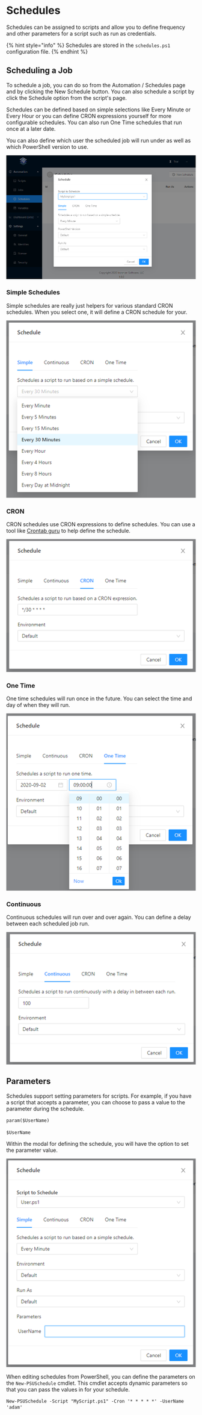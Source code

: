 # Schedules

Schedules can be assigned to scripts and allow you to define frequency and other parameters for a script such as run as credentials. 

{% hint style="info" %}
Schedules are stored in the `schedules.ps1` configuration file.
{% endhint %}

## Scheduling a Job 

To schedule a job, you can do so from the Automation / Schedules page and by clicking the New Schedule button. You can also schedule a script by click the Schedule option from the script's page. 

Schedules can be defined based on simple selections like Every Minute or Every Hour or you can define CRON expressions yourself for more configurable schedules. You can also run One Time schedules that run once at a later date. 

You can also define which user the scheduled job will run under as well as which PowerShell version to use. 

![](../.gitbook/assets/image%20%283%29.png)

### Simple Schedules

Simple schedules are really just helpers for various standard CRON schedules. When you select one, it will define a CRON schedule for your.

![](../.gitbook/assets/image%20%28143%29.png)

### CRON

CRON schedules use CRON expressions to define schedules. You can use a tool like [Crontab guru](https://crontab.guru/) to help define the schedule. 

![](../.gitbook/assets/image%20%28142%29.png)

### One Time

One time schedules will run once in the future. You can select the time and day of when they will run. 

![](../.gitbook/assets/image%20%28140%29.png)

### Continuous

Continuous schedules will run over and over again. You can define a delay between each scheduled job run. 

![](../.gitbook/assets/image%20%28141%29.png)

## Parameters

Schedules support setting parameters for scripts. For example, if you have a script that accepts a parameter, you can choose to pass a value to the parameter during the schedule. 

```text
param($UserName)

$UserName
```

Within the modal for defining the schedule, you will have the option to set the parameter value.

![](../.gitbook/assets/image%20%28180%29.png)

When editing schedules from PowerShell, you can define the parameters on the `New-PSUSchedule` cmdlet. This cmdlet accepts dynamic parameters so that you can pass the values in for your schedule. 

```text
New-PSUSchedule -Script "MyScript.ps1" -Cron '* * * * *' -UserName 'adam'
```

